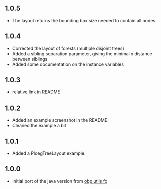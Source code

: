 ## 1.0.5

* The layout returns the bounding box size needed to contain all nodes.

## 1.0.4

* Corrected the layout of forests (multiple disjoint trees)
* Added a sibling separation parameter, giving the minimal x distance between siblings
* Added some documentation on the instance variables

## 1.0.3

* relative link in README

## 1.0.2

* Added an example screenshot in the README.
* Cleaned the example a bit
  
## 1.0.1

* Added a PloegTreeLayout example.

## 1.0.0

* Initial port of the java version from [obp utils fx](https://bitbucket.org/plug-team/plug-utils-fx/src/master/src/plug/utils/ui/graph/layout/PloegTreeLayout.java)
